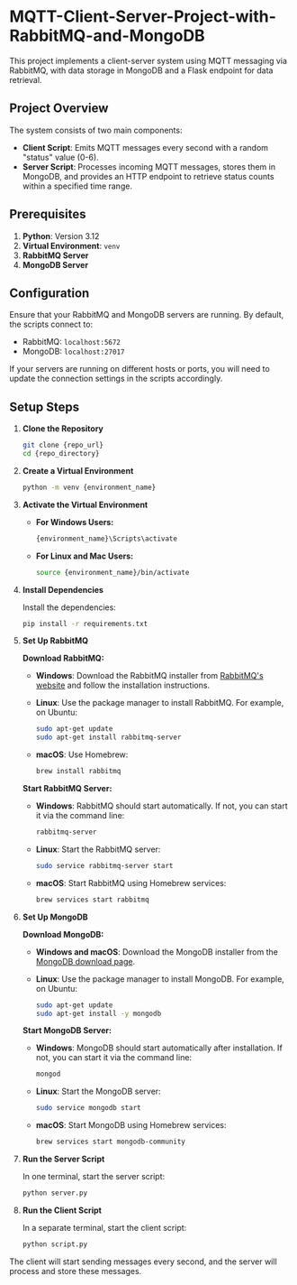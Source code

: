 # MQTT-Client-Server-Project-with-RabbitMQ-and-MongoDB

This project implements a client-server system using MQTT messaging via RabbitMQ, with data storage in MongoDB and a Flask endpoint for data retrieval.

## Project Overview

The system consists of two main components:

- **Client Script**: Emits MQTT messages every second with a random "status" value (0-6).
- **Server Script**: Processes incoming MQTT messages, stores them in MongoDB, and provides an HTTP endpoint to retrieve status counts within a specified time range.

## Prerequisites

1. **Python**: Version 3.12
2. **Virtual Environment**: `venv`
3. **RabbitMQ Server**
4. **MongoDB Server**

## Configuration

Ensure that your RabbitMQ and MongoDB servers are running. By default, the scripts connect to:

- RabbitMQ: `localhost:5672`
- MongoDB: `localhost:27017`

If your servers are running on different hosts or ports, you will need to update the connection settings in the scripts accordingly.

## Setup Steps

1. **Clone the Repository**

    ```bash
    git clone {repo_url}
    cd {repo_directory}
    ```

2. **Create a Virtual Environment**

    ```bash
    python -m venv {environment_name}
    ```

3. **Activate the Virtual Environment**

    - **For Windows Users:**

      ```bash
      {environment_name}\Scripts\activate
      ```

    - **For Linux and Mac Users:**

      ```bash
      source {environment_name}/bin/activate
      ```

4. **Install Dependencies**


    Install the dependencies:

    ```bash
    pip install -r requirements.txt
    ```

5. **Set Up RabbitMQ**

    **Download RabbitMQ:**

    - **Windows**: Download the RabbitMQ installer from [RabbitMQ's website](https://www.rabbitmq.com/install-windows.html) and follow the installation instructions.

    - **Linux**: Use the package manager to install RabbitMQ. For example, on Ubuntu:

      ```bash
      sudo apt-get update
      sudo apt-get install rabbitmq-server
      ```

    - **macOS**: Use Homebrew:

      ```bash
      brew install rabbitmq
      ```

    **Start RabbitMQ Server:**

    - **Windows**: RabbitMQ should start automatically. If not, you can start it via the command line:

      ```bash
      rabbitmq-server
      ```

    - **Linux**: Start the RabbitMQ server:

      ```bash
      sudo service rabbitmq-server start
      ```

    - **macOS**: Start RabbitMQ using Homebrew services:

      ```bash
      brew services start rabbitmq
      ```

6. **Set Up MongoDB**

    **Download MongoDB:**

    - **Windows and macOS**: Download the MongoDB installer from the [MongoDB download page](https://www.mongodb.com/try/download/community).

    - **Linux**: Use the package manager to install MongoDB. For example, on Ubuntu:

      ```bash
      sudo apt-get update
      sudo apt-get install -y mongodb
      ```

    **Start MongoDB Server:**

    - **Windows**: MongoDB should start automatically after installation. If not, you can start it via the command line:

      ```bash
      mongod
      ```

    - **Linux**: Start the MongoDB server:

      ```bash
      sudo service mongodb start
      ```

    - **macOS**: Start MongoDB using Homebrew services:

      ```bash
      brew services start mongodb-community
      ```

7. **Run the Server Script**

    In one terminal, start the server script:

    ```bash
    python server.py
    ```

8. **Run the Client Script**

    In a separate terminal, start the client script:

    ```bash
    python script.py
    ```

The client will start sending messages every second, and the server will process and store these messages.
